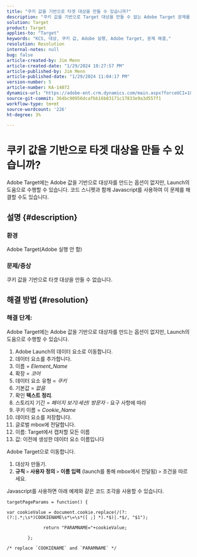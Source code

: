 ```yaml
---
title: "쿠키 값을 기반으로 타겟 대상을 만들 수 있습니까?"
description: "쿠키 값을 기반으로 Target 대상을 만들 수 없는 Adobe Target 문제를 해결하는 방법에 대해 알아봅니다."
solution: Target
product: Target
applies-to: "Target"
keywords: "KCS, 대상, 쿠키 값, Adobe 실행, Adobe Target, 문제 해결,"
resolution: Resolution
internal-notes: null
bug: false
article-created-by: Jim Menn
article-created-date: "1/29/2024 10:27:57 PM"
article-published-by: Jim Menn
article-published-date: "1/29/2024 11:04:17 PM"
version-number: 5
article-number: KA-14072
dynamics-url: "https://adobe-ent.crm.dynamics.com/main.aspx?forceUCI=1&pagetype=entityrecord&etn=knowledgearticle&id=cf6109a6-f5be-ee11-9079-6045bd006268"
source-git-commit: 364bc90956dcafbb16b83171c17833e9a3d557f1
workflow-type: tm+mt
source-wordcount: '226'
ht-degree: 3%

---
```


# 쿠키 값을 기반으로 타겟 대상을 만들 수 있습니까?


Adobe Target에는 Adobe 값을 기반으로 대상자를 만드는 옵션이 없지만, Launch의 도움으로 수행할 수 있습니다. 코드 스니펫과 함께 Javascript를 사용하여 이 문제를 해결할 수도 있습니다.

## 설명 {#description}




### 환경



Adobe Target(Adobe 실행 안 함)



### 문제/증상



쿠키 값을 기반으로 타겟 대상을 만들 수 없습니다.


## 해결 방법 {#resolution}




### 해결 단계:

Adobe Target에는 Adobe 값을 기반으로 대상자를 만드는 옵션이 없지만, Launch의 도움으로 수행할 수 있습니다.

1. Adobe Launch의 데이터 요소로 이동합니다.
2. 데이터 요소를 추가합니다.
3. 이름 = *Element_Name*
4. 확장 = *코어*
5. 데이터 요소 유형 = *쿠키*
6. 기본값 = *없음*
7. 확인 <b>텍스트 정리</b>.
8. 스토리지 기간 = *페이지 보기*/*세션*/ *방문자* - 요구 사항에 따라
9. 쿠키 이름 = *Cookie_Name*
10. 데이터 요소를 저장합니다.
11. 글로벌 mbox에 전달합니다.
12. 이름: Target에서 캡처할 모든 이름
13. 값: 이전에 생성한 데이터 요소 이름입니다


Adobe Target으로 이동합니다.

1. 대상자 만들기.
2. <b>규칙</b> `>`  <b>사용자 정의</b> `>`  <b>이름 입력</b> (launch를 통해 mbox에서 전달됨) `>`  조건을 따르세요.




Javascript를 사용하면 아래 예제와 같은 코드 조각을 사용할 수 있습니다.


```
targetPageParams = function() {

var cookieValue = document.cookie.replace(/(?:(?:|.*;\s*)COOKIENAME\s*\=\s*([ ;] *).*$)|.*$/, "$1");

              return "PARAMNAME="+cookieValue;

        };

/* replace `COOKIENAME` and `PARAMNAME` */
```

